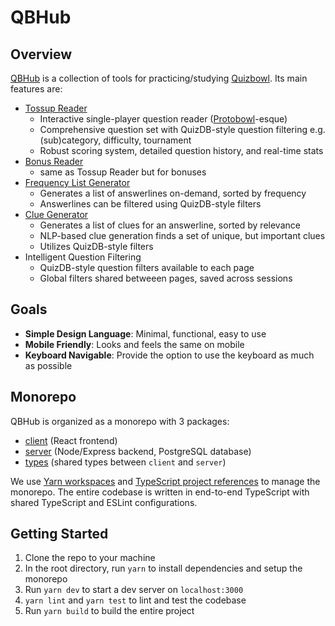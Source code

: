 # QBHub

## Overview

[QBHub](https://qbhub.io) is a collection of tools for practicing/studying
[Quizbowl](https://www.naqt.com/about/quiz-bowl.html#:~:text=What%20Is%20Quiz%20Bowl%3F,individual%20players%20rather%20than%20teams.).
Its main features are:

- [Tossup Reader](https://qbhub.io/reader/tossup)
  - Interactive single-player question reader
    ([Protobowl](https://protobowl.com)-esque)
  - Comprehensive question set with QuizDB-style question filtering e.g.
    (sub)category, difficulty, tournament
  - Robust scoring system, detailed question history, and real-time stats
- [Bonus Reader](https://qbhub.io/reader/bonus)
  - same as Tossup Reader but for bonuses
- [Frequency List Generator](https://qbhub.io/freq)
  - Generates a list of answerlines on-demand, sorted by frequency
  - Answerlines can be filtered using QuizDB-style filters
- [Clue Generator](https://qbhub.io/clues/search)
  - Generates a list of clues for an answerline, sorted by relevance
  - NLP-based clue generation finds a set of unique, but important clues
  - Utilizes QuizDB-style filters
- Intelligent Question Filtering
  - QuizDB-style question filters available to each page
  - Global filters shared betweeen pages, saved across sessions

## Goals

- **Simple Design Language**: Minimal, functional, easy to use
- **Mobile Friendly**: Looks and feels the same on mobile
- **Keyboard Navigable**: Provide the option to use the keyboard as much as
  possible

## Monorepo

QBHub is organized as a monorepo with 3 packages:

- [client](https://github.com/yesean/qbhub/tree/main/packages/client) (React
  frontend)
- [server](https://github.com/yesean/qbhub/tree/main/packages/server)
  (Node/Express backend, PostgreSQL database)
- [types](https://github.com/yesean/qbhub/tree/main/packages/types) (shared
  types between `client` and `server`)

We use [Yarn workspaces](https://yarnpkg.com/features/workspaces) and
[TypeScript project references](https://www.typescriptlang.org/docs/handbook/project-references.html)
to manage the monorepo. The entire codebase is written in end-to-end TypeScript
with shared TypeScript and ESLint configurations.

## Getting Started

1. Clone the repo to your machine
2. In the root directory, run `yarn` to install dependencies and setup the
   monorepo
3. Run `yarn dev` to start a dev server on `localhost:3000`
4. `yarn lint` and `yarn test` to lint and test the codebase
5. Run `yarn build` to build the entire project
